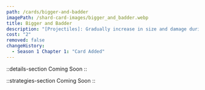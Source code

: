 ```yaml
---
path: /cards/bigger-and-badder
imagePath: /shard-card-images/bigger_and_badder.webp
title: Bigger and Badder
description: "[Projectiles]: Gradually increase in size and damage during trajectory."
cost: "2"
removed: false
changeHistory:
  - Season 1 Chapter 1: "Card Added"
---
```


::details-section
Coming Soon
::

::strategies-section
Coming Soon
::

